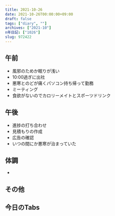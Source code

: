 ```yaml
---
title: 2021-10-26
date: 2021-10-26T00:00:00+09:00
draft: false
tags: ["diary", ""]
archives: ["2021-10"]
n年日記: ["1026"]
slug: 972422
---
```

## 午前
- 風邪のためか眠りが浅い
- 10:00過ぎに出社
- 悪寒とのどが痛くパソコン持ち帰って勤務
- ミーティング
- 食欲がないのでカロリーメイトとスポーツドリンク
## 午後
- 進捗の打ち合わせ
- 見積もりの作成
- 広告の確認
- いつの間にか悪寒が治まっていた
## 体調
- 
## その他
## 今日のTabs
